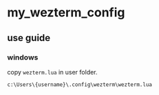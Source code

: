 # my_wezterm_config

## use guide

### windows

copy `wezterm.lua` in user folder.
```shell
c:\Users\{username}\.config\wezterm\wezterm.lua
```
